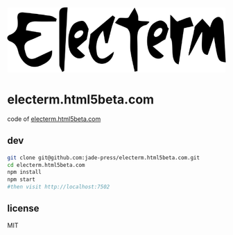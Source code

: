 
<h1 class="aligncenter">
    <a href="http://electerm.html5beta.com">
        <img src="https://github.com/electerm/electerm-resource/raw/master/static/images/electerm.png", alt="" />
    </a>
</h1>

# electerm.html5beta.com
code of [electerm.html5beta.com](http://electerm.html5beta.com)

## dev
```bash
git clone git@github.com:jade-press/electerm.html5beta.com.git
cd electerm.html5beta.com
npm install
npm start
#then visit http://localhost:7502
```

## license
MIT



